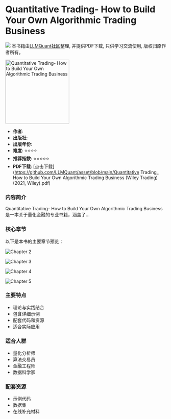 # Quantitative Trading- How to Build Your Own Algorithmic Trading Business
![](https://fastly.jsdelivr.net/gh/bucketio/img3@main/2024/09/04/1725464231869-e0b2f727-2a0f-4270-bf6c-31ddc350426a.gif)
本书籍由[LLMQuant社区](https://llmquant.com/)整理, 并提供PDF下载, 只供学习交流使用, 版权归原作者所有。

<img src="1.png" alt="Quantitative Trading- How to Build Your Own Algorithmic Trading Business" width="200"/>

- **作者**: 
- **出版社**: 
- **出版年份**: 
- **难度**: ⭐⭐⭐⭐
- **推荐指数**: ⭐⭐⭐⭐⭐
- **PDF下载**: [点击下载](https://github.com/LLMQuant/asset/blob/main/Quantitative Trading_ How to Build Your Own Algorithmic Trading Business (Wiley Trading) (2021, Wiley).pdf)

### 内容简介
Quantitative Trading- How to Build Your Own Algorithmic Trading Business 是一本关于量化金融的专业书籍，涵盖了...

### 核心章节
以下是本书的主要章节预览：

![Chapter 2](2.png)

![Chapter 3](3.png)

![Chapter 4](4.png)

![Chapter 5](5.png)


### 主要特点
- 理论与实践结合
- 包含详细示例
- 配套代码和资源
- 适合实际应用

### 适合人群
- 量化分析师
- 算法交易员
- 金融工程师
- 数据科学家

### 配套资源
- 示例代码
- 数据集
- 在线补充材料
